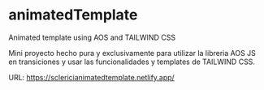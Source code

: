 # animatedTemplate
Animated template using AOS and TAILWIND CSS

Mini proyecto hecho pura y exclusivamente para utilizar la libreria AOS JS en transiciones y usar las funcionalidades y templates de TAILWIND CSS.

URL: https://sclericianimatedtemplate.netlify.app/
